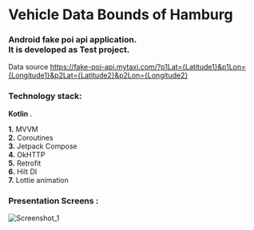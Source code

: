 # Vehicle Data Bounds of Hamburg
### Android fake poi api application. <br/> It is developed as Test project.

Data source https://fake-poi-api.mytaxi.com/?p1Lat={Latitude1}&p1Lon={Longitude1}&p2Lat={Latitude2}&p2Lon={Longitude2}

### Technology stack:

__Kotlin__ . <br/>

__1.__ MVVM <br/>
__2.__ Coroutines <br/>
__3.__ Jetpack Compose <br/>
__4.__ OkHTTP <br/>
__5.__ Retrofit <br/>
__6.__ Hilt DI<br/>
__7.__ Lottie animation <br/>


### Presentation Screens :

![Screenshot_1](https://user-images.githubusercontent.com/71845637/158758951-4360f3b2-1f5b-41b9-bb7e-4297de3bf2c5.jpg)
